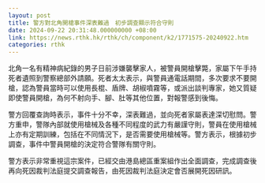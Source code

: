 ```yaml
---
layout: post
title: 警方對北角開槍事件深表難過　初步調查顯示符合守則
date: 2024-09-22 20:31:48.000000000 +08:00
link: https://news.rthk.hk/rthk/ch/component/k2/1771575-20240922.htm
categories: rthk
---
```


北角一名有精神病紀錄的男子日前涉嫌襲擊家人，被警員開槍擊斃，家屬下午手持死者遺照到警察總部外請願。死者太太表示，與警員通電話期間，多次要求不要開槍，認為警員當時可以使用長棍、盾牌、胡椒噴霧等，或派出談判專家，她又質疑即使警員開槍，為何不射向手、腳、肚等其他位置，對報警感到後悔。

警方回覆查詢時表示，事件十分不幸，深表難過，並向死者家屬表達深切慰問。警方重申，警隊內部就使用槍械及各種不同程度的武力有嚴謹守則，警員在使用槍械上亦有定期訓練，包括在不同情況下，是否需要使用槍械等。警方表示，根據初步調查，事件中警員開槍的決定符合警隊有關守則。

警方表示非常重視這宗案件，已經交由港島總區重案組作出全面調查，完成調查後再向死因裁判法庭提交調查報告，由死因裁判法庭決定會否展開死因研訊。
